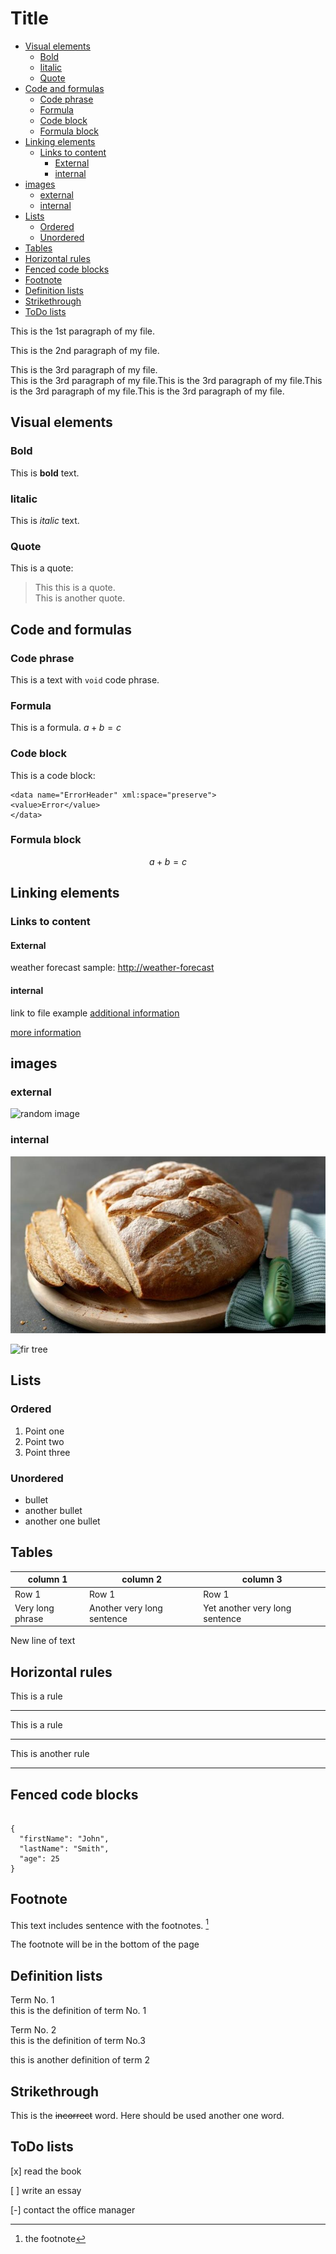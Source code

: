 # Title <!-- omit in toc -->

- [Visual elements](#visual-elements)
  - [Bold](#bold)
  - [Iitalic](#iitalic)
  - [Quote](#quote)
- [Code and formulas](#code-and-formulas)
  - [Code phrase](#code-phrase)
  - [Formula](#formula)
  - [Code block](#code-block)
  - [Formula block](#formula-block)
- [Linking elements](#linking-elements)
  - [Links to content](#links-to-content)
    - [External](#external)
    - [internal](#internal)
- [images](#images)
  - [external](#external-1)
  - [internal](#internal-1)
- [Lists](#lists)
  - [Ordered](#ordered)
  - [Unordered](#unordered)
- [Tables](#tables)
- [Horizontal rules](#horizontal-rules)
- [Fenced code blocks](#fenced-code-blocks)
- [Footnote](#footnote)
- [Definition lists](#definition-lists)
- [Strikethrough](#strikethrough)
- [ToDo lists](#todo-lists)


This is the 1st paragraph of my file.

This is the 2nd paragraph of my file.

This is the 3rd paragraph of my file.  
This is the 3rd paragraph of my file.This is the 3rd paragraph of my file.This is the 3rd paragraph of my file.This is the 3rd paragraph of my file.

## Visual elements

### Bold

This is **bold** text.

### Iitalic

This is *italic* text.

### Quote

This is a quote:
> This this is a quote.  
> This is another quote.

## Code and formulas

### Code phrase

This is a text with `void` code phrase.

### Formula

This is a formula. $a+b=c$

### Code block

This is a code block:
```
<data name="ErrorHeader" xml:space="preserve">
<value>Error</value>
</data>
```

### Formula block

$$
a+b=c
$$

## Linking elements

### Links to content

#### External

weather forecast sample: [http://weather-forecast](http://meteo.pl)

#### internal

link to file example [additional information](reference.md)

[more information](reference.md)

## images

### external

![random image](https://picsum.photos/200)

### internal

![bread](bread.jfif "Bread")

![fir tree](../markdown-exercise/IMG_20211216_140547.jpg)

## Lists

### Ordered

1. Point one
2. Point two
3. Point three

### Unordered

* bullet
* another bullet
* another one bullet

## Tables

 | column 1         | column 2                   | column 3                       |
 | ---------------- | -------------------------- | ------------------------------ |
 | Row 1            | Row 1                      | Row 1                          |
 | Very long phrase | Another very long sentence | Yet another very long sentence |

New line of text

## Horizontal rules

This is a rule

***

This is a rule

---

This is another rule

___

## Fenced code blocks

~~~

{
  "firstName": "John",
  "lastName": "Smith",
  "age": 25
}

~~~

## Footnote

This text includes sentence with the footnotes. [^1]

The footnote will be in the bottom of the page

[^1]: the footnote

## Definition lists

Term No. 1  
this is the definition of term No. 1

Term No. 2  
this is the definition of term No.3  

this is another definition of term 2

## Strikethrough

This is the ~~incorrect~~ word. Here should be used another one word.

## ToDo lists

[x] read the book

[ ] write an essay

[-] contact the office manager

